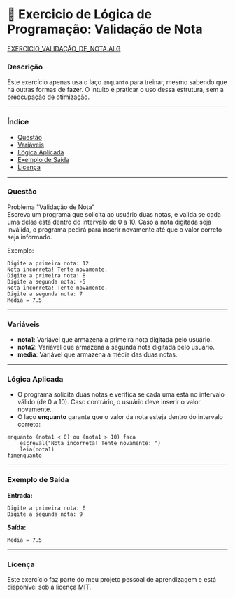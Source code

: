 
# 🚀 Exercicio de Lógica de Programação: Validação de Nota

<a href="/logica-de-programação/VisualG_Portugol/Estrutura_Repetitiva/Exercicios_Enquanto/exercicio_validacao_nota/exercicio_validacao_nota.alg">EXERCICIO_VALIDAÇÃO_DE_NOTA.ALG</a>

### Descrição

Este exercício apenas usa o laço `enquanto` para treinar, mesmo sabendo que há outras formas de fazer. O intuito é praticar o uso dessa estrutura, sem a preocupação de otimização.

---

### Índice

- [Questão](#questão)
- [Variáveis](#variáveis)
- [Lógica Aplicada](#lógica-aplicada)
- [Exemplo de Saída](#exemplo-de-saída)
- [Licença](#licença)

---

### Questão

Problema "Validação de Nota"  
Escreva um programa que solicita ao usuário duas notas, e valida se cada uma delas está dentro do intervalo de 0 a 10. Caso a nota digitada seja inválida, o programa pedirá para inserir novamente até que o valor correto seja informado.

Exemplo:
```
Digite a primeira nota: 12
Nota incorreta! Tente novamente.
Digite a primeira nota: 8
Digite a segunda nota: -5
Nota incorreta! Tente novamente.
Digite a segunda nota: 7
Média = 7.5
```

---

### Variáveis

- **nota1**: Variável que armazena a primeira nota digitada pelo usuário.
- **nota2**: Variável que armazena a segunda nota digitada pelo usuário.
- **media**: Variável que armazena a média das duas notas.

---

### Lógica Aplicada

- O programa solicita duas notas e verifica se cada uma está no intervalo válido (de 0 a 10). Caso contrário, o usuário deve inserir o valor novamente.
- O laço **enquanto** garante que o valor da nota esteja dentro do intervalo correto:

```alg
enquanto (nota1 < 0) ou (nota1 > 10) faca
    escreval("Nota incorreta! Tente novamente: ")
    leia(nota1)
fimenquanto
```

---

### Exemplo de Saída

**Entrada:**
```
Digite a primeira nota: 6
Digite a segunda nota: 9
```

**Saída:**
```
Média = 7.5
```

---


### Licença

Este exercício faz parte do meu projeto pessoal de aprendizagem e está disponível sob a licença [MIT](/LICENSE.md).
